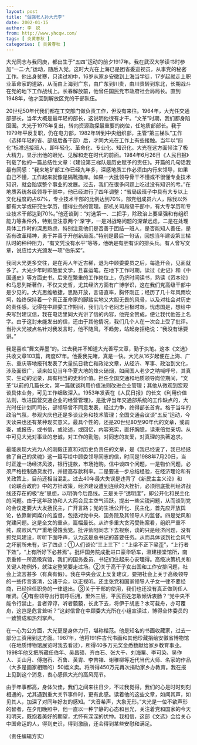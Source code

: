 ```yaml
---
layout: post
title: "倔强老人孙大光李"
date: 2002-01-15
author: 李　锐
from: http://www.yhcqw.com/
tags: [ 炎黄春秋 ]
categories: [ 炎黄春秋 ]
---
```





大光同志与我同庚，都出生于“五四”运动的前夕1917年。我在武汉大学读书时参加“一二·九”运动，随后入党。这时大光在上海已是团省委巡视员，从事党的秘密工作。他出身贫寒，只读过初中，16岁从家乡安徽到上海当学徒，17岁起就走上职业革命家的道路，从而由上海到广东，由广东到川贵，由川贵转到东北，长期战斗在党的地下工作战线上。长春解放前，他曾任国民党市政府社会局局长。直到1948年，他才回到解放区党的干部队伍。


20世纪50年代我们都在工交部门做负责工作，但没有来往。1964年，大光任交通部部长，当年大概是最年轻的部长，这说明他很有才干。“文革”时期，我们都身陷囹圄。大光于1975年复出，转向资源勘探最重要的岗位，任地质部部长。我于1979年平反复职，仍在电力部，1982年转到中央组织部，主管“第三梯队”工作（选择年轻的省、部级后备干部）后，才同大光在工作上有些接触。当年以“四化”标准选接班人，即年轻化、革命化、专业化、知识化。大光在这方面倾注了极大精力，显示出他的眼光、见解和走在时代的前面。1984年6月26日《人民日报》刊载了他的一篇总结性文章：《建设第三梯队是历史赋予的责任》。开篇的几句话我最有同感：“我来地矿部工作已经九年多，深感地质工作必须由内行来领导，如果自己不懂，工作起来就像是隔靴搔痒。如果一大批领导骨干不懂或不很懂专业技术知识，就会贻误整个事业的发展。过去，我们在很多问题上吃过没有知识的亏。”在地质系统各级领导干部中，他已经进行了四年调整：“省局级班子中具有大专以上文化程度的占67%，专业技术干部的比例达到70%。部党组成员六人，除我以外都有大学或研究生学历，懂得业务的管理。部机关司局级干部中，有大专学历和专业技术干部达到70%。”他还谈到：“对选第一、二把手，除政治上要坚强和有组织能力等条件外，特别应注意两个‘深’字，一是对战略问题的深谋远虑，二是在处理具体工作时的深思熟虑，特别注意他们是否善于团结一班人，是否能知人善任，是否有改革精神，勇于并善于开创新局面。”特别是最后一句话，回想当年建设第三梯队时的种种阻力，“有文凭没有水平”等等，他确是有胆有识的排头兵。有人曾写文章，说应给大光颁发一项“伯乐奖”。


我同大光更多交往，是在两人年近古稀，退为中顾委委员之后，每逢开会，见面就多了。大光少年时即酷爱文学，且喜运笔。在地下工作时期，读过《史记》和《中国通史》等方面史书。后来在繁重的工作岗位上，仍挤时间读书，熟读《资本论》和马恩列斯著作，不仅文史哲，尤其经济方面有广博学识，这在我们党高级干部中是少见的。大光思维敏捷，思路开放，言语直率，胸怀刚正；经历了几十年风雨坎坷，始终保持着一个真正革命家的脚踏实地又大胆无畏的风骨，以及对社会对历史的责任感。记得在中顾委工作期间，我们几个老同志目极时艰，忧虑国是，想给中央写封建议信，我在电话里同大光讲了信的内容，他完全赞成，便让我代他签上名字。由于这封未能发出的信，还由于其他情况，我们几个人在一次会上受了批评。当孙大光被点名针对我发言时，他不随风，不趋势，站起身拒绝说：“我没有话要讲。”


我是喜欢“舞文弄墨”的。过去我并不知道大光善写文章，勤于执笔。这本《文选》共收文章103篇，跨度67年。他委我先睹，真是一快。大光从16岁起便在上海、广东、重庆等地报刊发表了大量抗日救亡和政论文章，从经济、军事、政治到文化，涉及面很广，读来如见当年华夏大地的烽火硝烟，如闻国人老少之呐喊呼号，其真实、生动的记录，具有相当的史料价值。担任全国交通和地质领导岗位期间，“文革”以前的几篇长文，第一篇就谈利用价值法则改进企业管理；其他从微观到宏观谈具体业务，可见工作细致深入。1953年发表在《人民日报》的长文《利用价值法则，改进国营交通企业的经营管理》，是批评当年交通部系统的工作缺点的，大光时任计划司司长，部领导曾不同意发表，经过力争，终得部长首肯。格于当年的政治气氛，参观大庆也还是多谈业务和技术管理；全国交通会议谈“五反”运动，今天读来也还有某种现实意义。最具个性的，还是20世纪80至90年代的文章，或调查，或报告，或书信，或论述，或回忆，内容充实，直抒胸臆，读来倍觉亲切。从中可见大光对事业的忠诚，对工作的勤勉，对同志的友爱，对真理的执著追求。


最能表现大光为人的刚毅正直和对历史负责任的文章，是《我已经说了，我已经拯救了自己的灵魂》这一篇写给中顾委领导同志的信，时间是1988年7月20日，当时正逢一场经济风波，银行提款，市场抢购。信中谈四个问题，一是物价问题，必须严格控制通货发行，并提高存款利率。二是要进一步总结经验，在经济理论和有关政策上，目前还相当混乱。过去40年最大失误是违背了《新民主主义论》和《论联合政府》中的方针政策，经济建设遭到连续的大挫折，必须彻底批判经济战线还存在的极“左”思想，以明确今后路线。三是关于“透明度”，即公开化和民主化的问题。由于这年政协和人大两会民主空气活跃，提出一些尖锐问题，从而谈到党的会议定要大大发扬民主，广开言路；党的生活公开化、民主化，首先应开放舆论，依靠新闻媒介的监督，包括对党中央、国务院及其领导人的监督。四是党风和党建问题。这是全文的重点，篇幅最长。从许多重大贪污受贿案看，组织严重不纯，腐败风气严重地侵蚀我党。批评紫阳同志下去视察，谈的只是经济问题，没有抓党风建设，听听下面呼声，认为这是总书记的首要任务。从而具体谈到社会风气之坏前所未有，讲了四点：①人们谈论“三上三下”：“上梁不正下梁歪”，“上行者下效”，“上有所好下必甚焉”。批评国务院成批进口豪华轿车，滥建楼堂馆所，南京重修一所高级宾馆，我们的国务委员、书记们住起来心安理得。高级决策机关和关键人物例外，就注定整党要走过场。②关于高干子女出国和工作安排问题，社会上流言甚多（有真有假）。我在中央会议上反复建议，要把社会上关于高级领导的一些传言查清，公诸于众，以正视听。还主张党和国家领导人子女一律不要经商，已经担任职务的一律退出。③关于干部的使用，我们也还没有真正做到任人唯贤。④有些领导出行前呼后拥，里外三层，平民百姓怎敢倾诉衷肠？“党中央不能令行禁止，言者谆谆，听者藐藐，长此下去，将伊于胡底？水可载舟，亦可覆舟，这岂是危言耸听？”这封信曾在中顾委大光所在小组宣读过，博得全体委员的一致赞成和热烈掌声。


在一心为公方面，大光更是身体力行，堪称楷范。他是知名的书画收藏家，过去一部分工资用到这方面。1987年，他将191件古代书画和其他珍藏捐给安徽省博物馆（在地质博物馆展览时我去看过），所得40多万元奖金悉数献给家乡教育事业。1998年他又把所藏任伯年、吴昌硕、齐白石、张大千、刘海粟、李可染、吴作人、关山月、傅抱石、石鲁、黄胄、李苦禅、谢稚柳等近代当代大师、名家的作品（大多是画家相赠的）50幅义卖。将所得450万元再次捐助家乡办教育。我在报上见到这个消息，衷心感佩大光的高风亮节。


由于年事都高，身体欠佳，我们之间来往日少，不过我觉得，我们的心是时时刻刻相通的，尤其遇到重大关节事件时，更有此感。读着他的这些文章，如闻其声，如见其人，加深了对同年好友的感知。“大音希声，大象无形。”大光是一位不欲声形的智者，在夕阳晚照中，他一直以一种宁静的心态和目光，关注着党和国家的今天和明天，既抱着美好的期望，尤怀有深深的忧忡。我相信，这部《文选》会给关心中国命运的人，得到史识，得到激励，还会得到某些安慰和满足。

（责任编辑方实）


